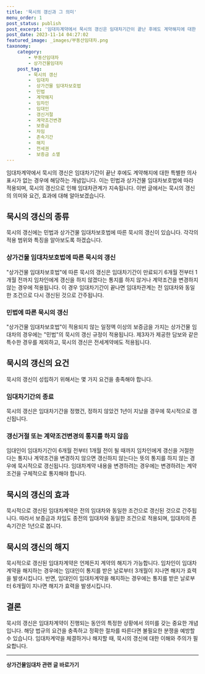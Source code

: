 ```yaml
---
title: '묵시의 갱신과 그 의미'
menu_order: 1
post_status: publish
post_excerpt: '임대차계약에서 묵시의 갱신은 임대차기간이 끝난 후에도 계약해지에 대한 특별한 의사표시가 없는 경우에 해당하는 개념입니다. 이는 민법과 상가건물 임대차보호법에 따라 적용되며, 묵시의 갱신으로 인해 임대차관계가 지속됩니다. 이번 글에서는 묵시의 갱신의 의미와 요건, 효과에 대해 알아보겠습니다.'
post_date: 2023-11-14 04:27:02
featured_image: _images/부동산임대차.png
taxonomy:
    category:
        - 부동산임대차
        - 상가건물임대차
    post_tag:
        - 묵시의 갱신
        -  임대차
        -  상가건물 임대차보호법
        -  민법
        -  계약해지
        -  임차인
        -  임대인
        -  갱신거절
        -  계약조건변경
        -  보증금
        -  차임
        -  존속기간
        -  해지
        -  전세권
        -  보증금 소멸
---
```



임대차계약에서 묵시의 갱신은 임대차기간이 끝난 후에도 계약해지에 대한 특별한 의사표시가 없는 경우에 해당하는 개념입니다. 이는 민법과 상가건물 임대차보호법에 따라 적용되며, 묵시의 갱신으로 인해 임대차관계가 지속됩니다. 이번 글에서는 묵시의 갱신의 의미와 요건, 효과에 대해 알아보겠습니다.

## 묵시의 갱신의 종류

묵시의 갱신에는 민법과 상가건물 임대차보호법에 따른 묵시의 갱신이 있습니다. 각각의 적용 범위와 특징을 알아보도록 하겠습니다.

### 상가건물 임대차보호법에 따른 묵시의 갱신

"상가건물 임대차보호법"에 따른 묵시의 갱신은 임대차기간이 만료되기 6개월 전부터 1개월 전까지 임차인에게 갱신을 하지 않겠다는 통지를 하지 않거나 계약조건을 변경하지 않는 경우에 적용됩니다. 이 경우 임대차기간이 끝나면 임대차관계는 전 임대차와 동일한 조건으로 다시 갱신된 것으로 간주됩니다.

### 민법에 따른 묵시의 갱신

"상가건물 임대차보호법"이 적용되지 않는 일정액 이상의 보증금을 가지는 상가건물 임대차의 경우에는 "민법"의 묵시의 갱신 규정이 적용됩니다. 제3자가 제공한 담보와 같은 특수한 경우를 제외하고, 묵시의 갱신은 전세계약에도 적용됩니다.

## 묵시의 갱신의 요건

묵시의 갱신이 성립하기 위해서는 몇 가지 요건을 충족해야 합니다.

### 임대차기간의 종료

묵시의 갱신은 임대차기간을 정했건, 정하지 않았건 1년이 지났을 경우에 묵시적으로 갱신됩니다.

### 갱신거절 또는 계약조건변경의 통지를 하지 않음

임대인이 임대차기간이 6개월 전부터 1개월 전이 될 때까지 임차인에게 갱신을 거절한다는 통지나 계약조건을 변경하지 않으면 갱신하지 않는다는 뜻의 통지를 하지 않는 경우에 묵시적으로 갱신됩니다. 임대차계약 내용을 변경하려는 경우에는 변경하려는 계약조건을 구체적으로 통지해야 합니다.

## 묵시의 갱신의 효과

묵시적으로 갱신된 임대차계약은 전의 임대차와 동일한 조건으로 갱신된 것으로 간주됩니다. 따라서 보증금과 차임도 종전의 임대차와 동일한 조건으로 적용되며, 임대차의 존속기간은 1년으로 봅니다.

## 묵시의 갱신의 해지

묵시적으로 갱신된 임대차계약은 언제든지 계약의 해지가 가능합니다. 임차인이 임대차계약을 해지하는 경우에는 임대인이 통지를 받은 날로부터 3개월이 지나면 해지가 효력을 발생시킵니다. 반면, 임대인이 임대차계약을 해지하는 경우에는 통지를 받은 날로부터 6개월이 지나면 해지가 효력을 발생시킵니다.

## 결론

묵시의 갱신은 임대차계약이 진행되는 동안의 특정한 상황에서 의미를 갖는 중요한 개념입니다. 해당 법규의 요건을 충족하고 정확한 절차를 따른다면 불필요한 분쟁을 예방할 수 있습니다. 임대차계약을 체결하거나 해지할 때, 묵시의 갱신에 대한 이해와 주의가 필요합니다.
<!-- wp:separator -->
<hr class="wp-block-separator has-alpha-channel-opacity"/>
<!-- /wp:separator -->

<!-- wp:group {"backgroundColor":"base","layout":{"type":"constrained"}} -->
<div class="wp-block-group has-base-background-color has-background"><!-- wp:paragraph {"align":"center","fontSize":"medium"} -->
<p class="has-text-align-center has-large-font-size"><strong>상가건물임대차 관련 글 바로가기</strong></p>
<!-- /wp:paragraph -->


<!-- wp:latest-posts
{"categories":[{"id":22580,"count":19,"description":"","link":"https://uknowlaw.com/category/%ec%83%81%ea%b0%80%ea%b1%b4%eb%ac%bc%ec%9e%84%eb%8c%80%ec%b0%a8/","name":"상가건물임대차","slug":"상가건물임대차","taxonomy":"category","parent":0,"meta":[],"_links":{"self":[{"href":"https://uknowlaw.com/wp-json/wp/v2/categories/22580"}],"collection":[{"href":"https://uknowlaw.com/wp-json/wp/v2/categories"}],"about":[{"href":"https://uknowlaw.com/wp-json/wp/v2/taxonomies/category"}],"wp:post_type":[{"href":"https://uknowlaw.com/wp-json/wp/v2/posts?categories=22580"}],"curies":[{"name":"wp","href":"https://api.w.org/{rel}","templated":true}]}}],"postsToShow":100,"excerptLength":28,"postLayout":"grid","columns":2,"featuredImageAlign":"left","featuredImageSizeSlug":"large","fontSize":"small"} /--></div>
<!-- /wp:group -->